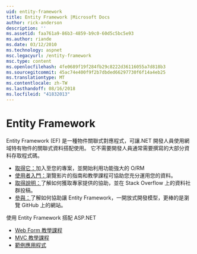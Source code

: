 ```yaml
---
uid: entity-framework
title: Entity Framework |Microsoft Docs
author: rick-anderson
description: ''
ms.assetid: faa761a9-86b3-4859-b9c0-60d5c5bc5e93
ms.author: riande
ms.date: 03/12/2010
ms.technology: aspnet
msc.legacyurl: /entity-framework
msc.type: content
ms.openlocfilehash: 4fe0689f19f284fb29c8222d36116055a7d818b3
ms.sourcegitcommit: 45ac74e400f9f2b7dbded66297730f6f14a4eb25
ms.translationtype: MT
ms.contentlocale: zh-TW
ms.lasthandoff: 08/16/2018
ms.locfileid: "41832013"
---
```

<a name="entity-framework"></a>Entity Framework
====================
Entity Framework (EF) 是一種物件關聯式對應程式，可讓.NET 開發人員使用網域特有物件的關聯式資料搭配使用。 它不需要開發人員通常需要撰寫的大部分資料存取程式碼。


- [取得它：](https://msdn.com/data/ee712906)加入至您的專案，並開始利用功能強大的 O/RM
- [使用者入門：](https://msdn.com/data/ee712907)瀏覽影片的指南和教學課程可協助您充分運用您的資料。
- [取得說明：](https://msdn.com/data/hh913619)了解如何獲取專家提供的協助，並在 Stack Overflow 上的資料社群投稿。
- [參與：](https://github.com/aspnet/EntityFramework6)了解如何協助讓 Entity Framework，一開放式開發模型，更棒的是瀏覽 GitHub 上的網站。


使用 Entity Framework 搭配 ASP.NET

- [Web Form 教學課程](web-forms/overview/older-versions-getting-started/getting-started-with-ef/the-entity-framework-and-aspnet-getting-started-part-1.md)
- [MVC 教學課程](mvc/overview/getting-started/getting-started-with-ef-using-mvc/creating-an-entity-framework-data-model-for-an-asp-net-mvc-application.md)
- [範例應用程式](https://code.msdn.microsoft.com/ASPNET-MVC-Application-b01a9fe8)
